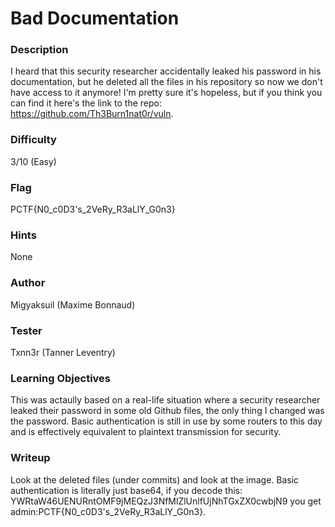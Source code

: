 # Bad Documentation

### Description

I heard that this security researcher accidentally leaked his password in his documentation, but he deleted all the files in his repository so now we don't have access to it anymore! I'm pretty sure it's hopeless, but if you think you can find it here's the link to the repo: https://github.com/Th3Burn1nat0r/vuln. 

### Difficulty
3/10 (Easy)

### Flag
PCTF{N0_c0D3's_2VeRy_R3aLlY_G0n3}

### Hints
None

### Author
Migyaksuil (Maxime Bonnaud)

### Tester
Txnn3r (Tanner Leventry)

### Learning Objectives
This was actaully based on a real-life situation where a security researcher leaked their password in some old Github files, the only thing I changed was the password. Basic authentication is still in use by some routers to this day and is effectively equivalent to plaintext transmission for security.

### Writeup

Look at the deleted files (under commits) and look at the image. Basic authentication is literally just base64, if you decode this: YWRtaW46UENURntOMF9jMEQzJ3NfMlZlUnlfUjNhTGxZX0cwbjN9 you get admin:PCTF{N0_c0D3's_2VeRy_R3aLlY_G0n3}.
